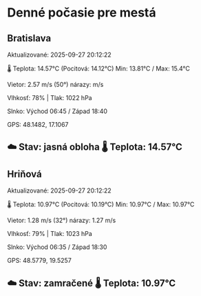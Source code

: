 ﻿# Denné počasie pre mestá

## Bratislava
Aktualizované: 2025-09-27 20:12:22

🌡️ Teplota: 14.57°C 
(Pocitová: 14.12°C)
Min: 13.81°C / Max: 15.4°C

Vietor: 2.57 m/s    (50°) 
nárazy:  m/s

Vlhkosť: 78% | Tlak: 1022 hPa

Slnko: Východ 06:45 / Západ 18:40

GPS: 48.1482, 17.1067

☁️ Stav: jasná obloha        🌡️ Teplota: 14.57°C
---

## Hriňová
Aktualizované: 2025-09-27 20:12:22

🌡️ Teplota: 10.97°C 
(Pocitová: 10.19°C)
Min: 10.97°C / Max: 10.97°C

Vietor: 1.28 m/s (32°)
nárazy: 1.27 m/s

Vlhkosť: 79% | Tlak: 1023 hPa

Slnko: Východ 06:35 / Západ 18:30

GPS: 48.5779, 19.5257

☁️ Stav: zamračené        🌡️ Teplota: 10.97°C
---

